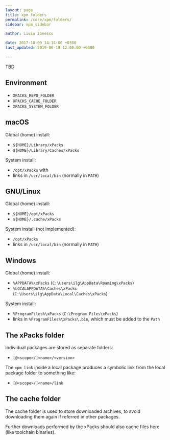 ```yaml
---
layout: page
title: xpm folders
permalink: /core/xpm/folders/
sidebar: xpm_sidebar

author: Liviu Ionescu

date: 2017-10-09 14:14:00 +0300
last_updated: 2019-06-18 12:00:00 +0300

---
```


TBD

## Environment

* `XPACKS_REPO_FOLDER`
* `XPACKS_CACHE_FOLDER`
* `XPACKS_SYSTEM_FOLDER`

## macOS

Global (home) install:

* `${HOME}/Library/xPacks`
* `${HOME}/Library/Caches/xPacks`

System install:

* `/opt/xPacks` with 
* links in `/usr/local/bin` (normally in `PATH`)

## GNU/Linux

Global (home) install:

* `${HOME}/opt/xPacks`
* `${HOME}/.cache/xPacks`

System install (not implemented):

* `/opt/xPacks` 
* links in `/usr/local/bin` (normally in `PATH`)

## Windows

Global (home) install:

* `%APPDATA%\xPacks` (`C:\Users\ilg\AppData\Roaming\xPacks`)
* `%LOCALAPPDATA%\Caches\xPacks` (`C:\Users\ilg\AppData\Local\Caches\xPacks`)

System install:

* `%ProgramFiles%\xPacks` (`C:\Program Files\xPacks`)
* links in `%ProgramFiles%\xPacks\.bin`, which must be added to the `Path`

## The xPacks folder

Individual packages are stored as separate folders:

* `[@<scope>/]<name>/<version>`

The `xpm link` inside a local package produces a symbolic link from the local package folder to something like:

* `[@<scope>/]<name>/link`

## The cache folder

The cache folder is used to store downloaded archives, to avoid downloading them again if referred in other packages.

Further downloads performed by the xPacks should also cache files here (like toolchain binaries).


